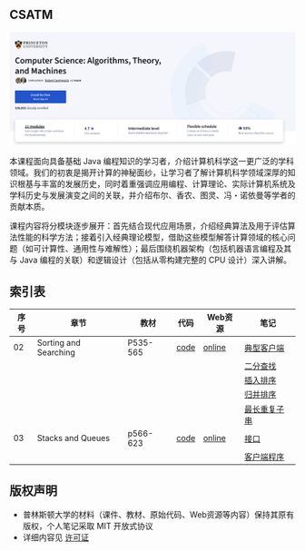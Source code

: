 ## CSATM

![image-20250914154317293](assets/image-20250914154317293.png)

本课程面向具备基础 Java 编程知识的学习者，介绍计算机科学这一更广泛的学科领域。我们的初衷是揭开计算的神秘面纱，让学习者了解计算机科学领域深厚的知识根基与丰富的发展历史，同时着重强调应用编程、计算理论、实际计算机系统及学科历史与发展演变之间的关联，并介绍布尔、香农、图灵、冯・诺依曼等学者的贡献本质。 

课程内容将分模块逐步展开：首先结合现代应用场景，介绍经典算法及用于评估算法性能的科学方法；接着引入经典理论模型，借助这些模型解答计算领域的核心问题（如可计算性、通用性与难解性）；最后围绕机器架构（包括机器语言编程及其与 Java 编程的关联）和逻辑设计（包括从零构建完整的 CPU 设计）深入讲解。



## 索引表

| 序号 | 章节                  | 教材     | 代码                                               | Web资源                                                      | 笔记                                                         |
| ---- | --------------------- | -------- | -------------------------------------------------- | ------------------------------------------------------------ | ------------------------------------------------------------ |
| 02   | Sorting and Searching | P535-565 | <a href="02 - Sorting and Searching/code">code</a> | <a href="https://introcs.cs.princeton.edu/java/42sort/">online</a> | <a href="02 - Sorting and Searching/notes/典型客户端程序.md">典型客户端</a> |
|      |                       |          |                                                    |                                                              | <a href="02 - Sorting and Searching/notes/二分查找.md">二分查找</a> |
|      |                       |          |                                                    |                                                              | <a href="02 - Sorting and Searching/notes/插入排序.md">插入排序</a> |
|      |                       |          |                                                    |                                                              | <a href="02 - Sorting and Searching/notes/归并排序.md">归并排序</a> |
|      |                       |          |                                                    |                                                              | <a href="02 - Sorting and Searching/notes/最长重复子串.md">最长重复子串</a> |
| 03   | Stacks and Queues     | p566-623 | <a href="03 - Stacks and Queues/code">code</a>     | <a href="https://introcs.cs.princeton.edu/java/43stack/">online</a> | <a href="03 - Stacks and Queues/notes/接口.md">接口</a>      |
|      |                       |          |                                                    |                                                              | <a href="03 - Stacks and Queues/notes/客户端程序.md">客户端程序</a> |



## 版权声明

- 普林斯顿大学的材料（课件、教材、原始代码、Web资源等内容）保持其原有版权，个人笔记采取 MIT 开放式协议
- 详细内容见 <a href="LICENSE">许可证</a>

